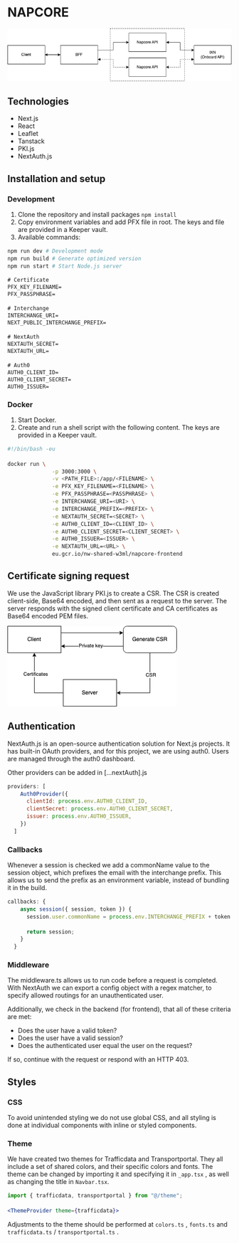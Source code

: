 # NAPCORE

![Architecture Diagram](/doc/architecture.png)

## Technologies

- Next.js
- React
- Leaflet
- Tanstack
- PKI.js
- NextAuth.js

## Installation and setup

### Development

1. Clone the repository and install packages `npm install`
2. Copy environment variables and add PFX file in root. The keys and file are provided in a Keeper vault.
3. Available commands:

```bash
npm run dev # Development mode
npm run build # Generate optimized version
npm run start # Start Node.js server
```

```
# Certificate
PFX_KEY_FILENAME=
PFX_PASSPHRASE=

# Interchange
INTERCHANGE_URI=
NEXT_PUBLIC_INTERCHANGE_PREFIX=

# NextAuth
NEXTAUTH_SECRET=
NEXTAUTH_URL=

# Auth0
AUTH0_CLIENT_ID=
AUTH0_CLIENT_SECRET=
AUTH0_ISSUER=
```

### Docker

1. Start Docker.
2. Create and run a shell script with the following content. The keys are provided in a Keeper vault.

```bash
#!/bin/bash -eu

docker run \
              -p 3000:3000 \
              -v <PATH_FILE>:/app/<FILENAME> \
              -e PFX_KEY_FILENAME=<FILENAME> \
              -e PFX_PASSPHRASE=<PASSPHRASE> \
              -e INTERCHANGE_URI=<URI> \
              -e INTERCHANGE_PREFIX=<PREFIX> \
              -e NEXTAUTH_SECRET=<SECRET> \
              -e AUTH0_CLIENT_ID=<CLIENT_ID> \
              -e AUTH0_CLIENT_SECRET=<CLIENT_SECRET> \
              -e AUTH0_ISSUER=<ISSUER> \
              -e NEXTAUTH_URL=<URL> \
              eu.gcr.io/nw-shared-w3ml/napcore-frontend
```

## Certificate signing request

We use the JavaScript library PKI.js to create a CSR. The CSR is created client-side, Base64 encoded, and then sent as a request to the server. The server responds with the signed client certificate and CA certificates as Base64 encoded PEM files.

![CSR Diagram](/doc/csr.png)

## Authentication

NextAuth.js is an open-source authentication solution for Next.js projects. It has built-in OAuth providers, and for this project, we are using auth0. Users are managed through the auth0 dashboard.

Other providers can be added in […nextAuth].js

```jsx
providers: [
    Auth0Provider({
      clientId: process.env.AUTH0_CLIENT_ID,
      clientSecret: process.env.AUTH0_CLIENT_SECRET,
      issuer: process.env.AUTH0_ISSUER,
    })
  ]
```

### Callbacks

Whenever a session is checked we add a commonName value to the session object, which prefixes the email with the interchange prefix. 
This allows us to send the prefix as an environment variable, instead of bundling it in the build.

```jsx
callbacks: {
    async session({ session, token }) {
      session.user.commonName = process.env.INTERCHANGE_PREFIX + token.email;

      return session;
    }
  }
```

### Middleware

The middleware.ts allows us to run code before a request is completed. With NextAuth we can export a config object with a regex matcher, to specify allowed routings for an unauthenticated user.

Additionally, we check in the backend (for frontend), that all of these criteria are met:

- Does the user have a valid token?
- Does the user have a valid session?
- Does the authenticated user equal the user on the request?

If so, continue with the request or respond with an HTTP 403.

## Styles

### CSS

To avoid unintended styling we do not use global CSS, and all styling is done at individual components with inline or styled components.

### Theme

We have created two themes for Trafficdata and Transportportal. They all include a set of shared colors, and their specific colors and fonts. The theme can be changed by importing it and specifying it
in `_app.tsx` , as well as changing the title in `Navbar.tsx`.

```jsx
import { trafficdata, transportportal } from "@/theme";

<ThemeProvider theme={trafficdata}>
```

Adjustments to the theme should be performed at `colors.ts` , `fonts.ts` and `trafficdata.ts` / `transportportal.ts` .
